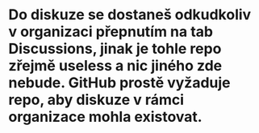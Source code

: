# Do diskuze se dostaneš odkudkoliv v organizaci přepnutím na tab Discussions, jinak je tohle repo zřejmě useless a nic jiného zde nebude. GitHub prostě vyžaduje repo, aby diskuze v rámci organizace mohla existovat.
